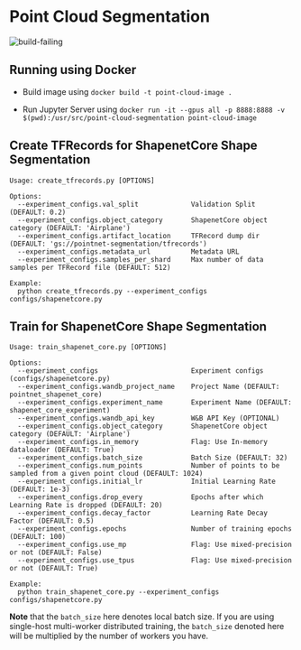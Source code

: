 # Point Cloud Segmentation

<img src="https://github.com/soumik12345/point-cloud-segmentation/workflows/tests/badge.svg" alt="build-failing">

## Running using Docker

- Build image using `docker build -t point-cloud-image .`

- Run Jupyter Server using `docker run -it --gpus all -p 8888:8888 -v $(pwd):/usr/src/point-cloud-segmentation point-cloud-image`


## Create TFRecords for ShapenetCore Shape Segmentation

```
Usage: create_tfrecords.py [OPTIONS]

Options:
  --experiment_configs.val_split             Validation Split (DEFAULT: 0.2)
  --experiment_configs.object_category       ShapenetCore object category (DEFAULT: 'Airplane')
  --experiment_configs.artifact_location     TFRecord dump dir (DEFAULT: 'gs://pointnet-segmentation/tfrecords')
  --experiment_configs.metadata_url          Metadata URL
  --experiment_configs.samples_per_shard     Max number of data samples per TFRecord file (DEFAULT: 512)

Example:
  python create_tfrecords.py --experiment_configs configs/shapenetcore.py
```


## Train for ShapenetCore Shape Segmentation

```
Usage: train_shapenet_core.py [OPTIONS]

Options:
  --experiment_configs                       Experiment configs (configs/shapenetcore.py)
  --experiment_configs.wandb_project_name    Project Name (DEFAULT: pointnet_shapenet_core)
  --experiment_configs.experiment_name       Experiment Name (DEFAULT: shapenet_core_experiment)
  --experiment_configs.wandb_api_key         W&B API Key (OPTIONAL)
  --experiment_configs.object_category       ShapenetCore object category (DEFAULT: 'Airplane')
  --experiment_configs.in_memory             Flag: Use In-memory dataloader (DEFAULT: True)
  --experiment_configs.batch_size            Batch Size (DEFAULT: 32)
  --experiment_configs.num_points            Number of points to be sampled from a given point cloud (DEFAULT: 1024)
  --experiment_configs.initial_lr            Initial Learning Rate (DEFAULT: 1e-3)
  --experiment_configs.drop_every            Epochs after which Learning Rate is dropped (DEFAULT: 20)
  --experiment_configs.decay_factor          Learning Rate Decay Factor (DEFAULT: 0.5)
  --experiment_configs.epochs                Number of training epochs (DEFAULT: 100)
  --experiment_configs.use_mp                Flag: Use mixed-precision or not (DEFAULT: False)
  --experiment_configs.use_tpus              Flag: Use mixed-precision or not (DEFAULT: True)

Example:
  python train_shapenet_core.py --experiment_configs configs/shapenetcore.py
```

**Note** that the `batch_size` here denotes local batch size. If you are using single-host multi-worker distributed training,
the `batch_size` denoted here will be multiplied by the number of workers you have. 
